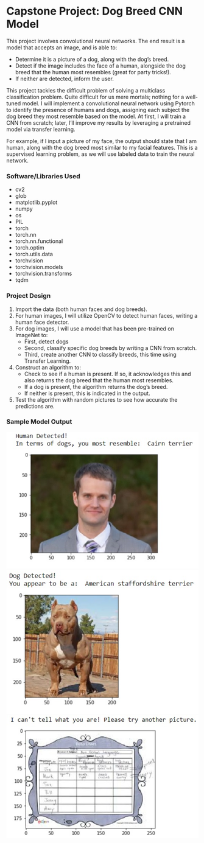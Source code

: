 # Capstone Project: Dog Breed CNN Model
This project involves convolutional neural networks. The end result is a model that accepts an image, and is able to:
* Determine it is a picture of a dog, along with the dog’s breed.
* Detect if the image includes the face of a human, alongside the dog breed that the human most resembles (great for party tricks!).
* If neither are detected, inform the user.

This project tackles the difficult problem of solving a multiclass classification problem. Quite difficult for us mere mortals; nothing for a well-tuned model. I will implement a convolutional neural network using Pytorch to identify the presence of humans and dogs, assigning each subject the dog breed they most resemble based on the model. At
first, I will train a CNN from scratch; later, I’ll improve my results by leveraging a pretrained model via transfer learning.

For example, if I input a picture of my face, the output should state that I am human, along with the dog breed most similar to my facial features. 
This is a supervised learning problem, as we will use labeled data to train the neural network.
### Software/Libraries Used
* cv2
* glob
* matplotlib.pyplot
* numpy
* os
* PIL
* torch
* torch.nn
* torch.nn.functional
* torch.optim
* torch.utils.data
* torchvision
* torchvision.models
* torchvision.transforms
* tqdm



### Project Design
1. Import the data (both human faces and dog breeds).
2. For human images, I will utilize OpenCV to detect human faces, writing a human face detector.
3. For dog images, I will use a model that has been pre-trained on ImageNet to:
    * First, detect dogs
    * Second, classify specific dog breeds by writing a CNN from scratch.
    * Third, create another CNN to classify breeds, this time using Transfer Learning. 
4. Construct an algorithm to:
    * Check to see if a human is present. If so, it acknowledges this and also returns the dog breed that the human most resembles.
    * If a dog is present, the algorithm returns the dog’s breed.
    * If neither is present, this is indicated in the output.
5. Test the algorithm with random pictures to see how accurate the predictions are.


### Sample Model Output
![Human Detected](/model-predictions/result-img-1.jpg) 
![Dog Detected](/model-predictions/result-img-2.jpg) 
![Neither Detected](/model-predictions/result-img-3.jpg)
